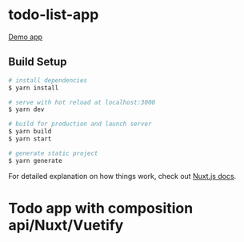 # todo-list-app
[Demo app](https://dochner.github.io/todo-composition-api/)

## Build Setup

```bash
# install dependencies
$ yarn install

# serve with hot reload at localhost:3000
$ yarn dev

# build for production and launch server
$ yarn build
$ yarn start

# generate static project
$ yarn generate
```

For detailed explanation on how things work, check out [Nuxt.js docs](https://nuxtjs.org).
# Todo app with composition api/Nuxt/Vuetify
